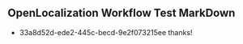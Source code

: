 ## OpenLocalization Workflow Test MarkDown
* 33a8d52d-ede2-445c-becd-9e2f073215ee thanks!

<!--HONumber=Sep16_HO1-->


